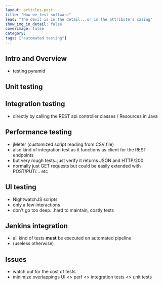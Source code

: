 ```yaml
---
layout: articles-post
title: "How we test software"
lead: "The devil is in the detail...or in the attribute's casing"
show_img_in_detail: false
coverimage: false
category:
tags: ["automated testing"]
---
```



## Intro and Overview

- testing pyramid

## Unit testing



## Integration testing

- directly by calling the REST api controller classes / Resources in Java

## Performance testing

- jMeter (customized script reading from CSV file)
- also kind of integration test as it functions as client for the REST endpoints
- but very rough tests..just verify it returns JSON and HTTP/200
- normally just GET requests but could be easily extended with POST/PUT/... etc

## UI testing

- NightwatchJS scripts
- only a few interactions
- don't go too deep...hard to maintain, costly tests

## Jenkins integration

- all kind of tests **must** be executed on automated pipeline
- (useless otherwise)

## Issues

- watch out for the cost of tests
- minimize overlappings UI <> perf <> integration tests <> unit tests
